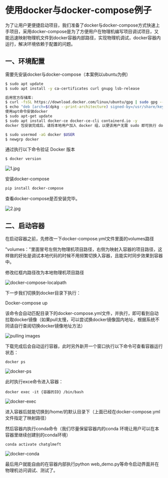 # 使用docker与docker-compose例子

为了让用户更便捷启动项目，我们准备了docker与docker-compose方式快速上手项目，采用docker-compose是为了方便用户在物理机编写项目调试项目，又能迅速映射物理机文件到docker容器内部路径，实现物理机调试，docker容器内运行，解决环境依赖于配置的问题。

## 一、环境配置
需要先安装docker与docker-compose（本案例以ubuntu为例）

```bash
$ sudo apt update
$ sudo apt install -y ca-certificates curl gnupg lsb-release

启用官方存储库:
$ curl -fsSL https://download.docker.com/linux/ubuntu/gpg | sudo gpg --dearmor -o /usr/share/keyrings/docker-archive-keyring.gpg
$ echo "deb [arch=$(dpkg --print-architecture) signed-by=/usr/share/keyrings/docker-archive-keyring.gpg] https://download.docker.com/linux/ubuntu $(lsb_release -cs) stable" | sudo tee /etc/apt/sources.list.d/docker.list > /dev/null
使用apt命令安装docker
$ sudo apt-get update
$ sudo apt install docker-ce docker-ce-cli containerd.io -y
docker 包安装完成后，请将本地用户加入 docker 组，以便该用户无需 sudo 即可执行 docker 命令

$ sudo usermod -aG docker $USER
$ newgrp docker

```
通过执行以下命令验证 Docker 版本
```bash
$ docker version
```
![1.jpg](../media/docker-version.jpg)

安装docker-compose

```bash
pip install docker-compose
```

查看docker-compose是否安装完毕。

![2.jpg](../media/docker-compose-version.png)

## 二、启动容器

在启动容器之前，先修改一下docker-compose.yml文件里面的volumes路径

”volumes："里面冒号左侧为物理机项目路径，右侧为映射入容器的项目路径，这样做的好处是调试本地代码的时候不用频繁切换入容器，且能实时同步效果到容器中。

修改红框内路径改为本地物理机项目路径

![docker-compose-localpath](../media/docker-compose-localpath.jpg)

下一步我们切换到docker目录下执行：

Docker-compose up

该命令会自动匹配目录下的docker-compose.yml文件，并执行，即可看到自动拉取docker镜像（如果pull太慢，可以尝试换docker镜像国内地址，根据系统不同请自行查阅切换docker镜像地址方法）

![pulling images](../media/docker-compose-pulling-images.jpg)

下载完成后会自动运行容器，此时另外新开一个窗口执行以下命令可查看容器运行状态：

```
docker ps
```

![docker-ps](../media/docker-ps.jpg)

此时执行exce命令进入容器：

```
docker exec -it {容器的ID} /bin/bash
```

![docker-exec](../media/docker-exec.jpg)

进入容器后就能切换到/home/的默认目录下（上面已经在docker-compose.yml文件指定了映射路径）

然后容器内执行conda命令（我们尽量保留容器内的conda 环境让用户可以在本容器里继续创建别的conda环境）

```
conda activate chatglmeft
```

![docker-conda](../media/docker-conda.jpg)

最后用户就能自由的在容器内部执行python web_demo.py等命令启动界面并在物理机访问调试、测试了。



